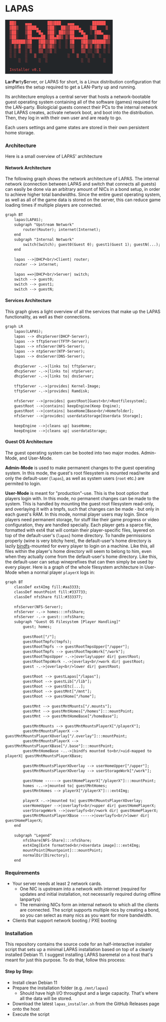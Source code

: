 LAPAS
====
![Logo](docs/media/installerHeader.png)

**La**n**Pa**rty**S**erver, or LAPAS for short, is a Linux distribution configuration that simplifies the setup required to get a LAN-Party up and running.

Its architecture employs a central server that hosts a network-bootable guest operating system containing all of the software (games) required for the LAN-party. Biologicial guests connect their PCs to the internal network that LAPAS creates, activate network boot, and boot into the distribution. Then, they log in with their own user and are ready to go.

Each users settings and game states are stored in their own persistent home storage.

### Architecture
Here is a small overview of LAPAS' architecture
#### Network Architecture
The following graph shows the network architecture of LAPAS.
The internal network (connection between LAPAS and switch that connects all guests) can easily be done via an arbitrary amount of NICs in a bond setup, in order to achieve higher total bandwidths.
Since the entire guest operating system, as well as all of the game data is stored on the server, this can reduce game loading times if multiple players are connected.
```mermaid
graph BT
    lapas(LAPAS);
    subgraph "Upstream Network"
        router(Router); internet(Internet);
    end
    subgraph "Internal Network"
        switch(Switch); guest0(Guest 0); guest1(Guest 1); guestN(...);
    end

    lapas -->|DHCP<br/>Client| router;
    router --> internet;

    lapas ==>|DHCP<br/>Server| switch;
    switch --> guest0;
    switch --> guest1;
    switch --> guestN;
```

#### Services Architecture
This graph gives a light overview of all the services that make up the LAPAS functionality, as well as their connections.
```mermaid
graph LR
    lapas(LAPAS);
    lapas --> dhcpServer(DHCP-Server);
    lapas --> tftpServer(TFTP-Server);
    lapas --> nfsServer(NFS-Server);
    lapas --> ntpServer(NTP-Server);
    lapas --> dnsServer(DNS-Server);
    
    dhcpServer -.->|links to| tftpServer;
    dhcpServer -.->|links to| ntpServer;
    dhcpServer -.->|links to| dnsServer;

    tftpServer -.->|provides| Kernel-Image;
    tftpServer -.->|provides| Ramdisk;

    nfsServer -->|provides| guestRoot[Guest<br/>Rootfilesystem];
    guestRoot -->|contains| keepEngine(Keep Engine);
    guestRoot -->|contains| baseHome[Base<br/>Homefolder];
    nfsServer -->|provides| userdataStorage[Userdata Storage];

    keepEngine -->|cleans up| baseHome;
    keepEngine -->|cleans up| userdataStorage;
```

#### Guest OS Architecture
The guest operating system can be booted into two major modes. Admin-Mode, and User-Mode.

**Admin-Mode** is used to make permanent changes to the guest operating system. In this mode, the guest's root filesystem
is mounted read/write and only the default-user (`lapas`), as well as system users (`root` etc.) are permited to login.

**User-Mode** is meant for "production"-use. This is the boot option that players login with. In this mode, no permanent
changes can be made to the system. This is handled by mounting the guest root filesystem read-only, and overlaying it with a
tmpfs, such that changes can be made - but only in each guest's RAM. In this mode, normal player users may login. Since players
need permanent storage, for stuff like their game progress or video configuration, they are handled specially. Each player gets
a sparce file, formatted with ext4 that will contain their player-specific files, layered on top of the default-user's (`lapas`)
home directory. To handle permissions properly (wine is very bitchy here), the default-user's home directory is lazily [bindfs](https://bindfs.org/)-mounted
for every player to login on a machine. Like this, all files within the player's home directory will seem to belong to him, even
when they actually come from the default-user's home directory. Like this, the default-user can setup wineprefixes that can then
simply be used by every player. Here is a graph of the whole filesystem architecture in User-Mode when a normal player `playerX` logs in:
```mermaid
graph BT
    classDef ext4Img fill:#aa3333;
    classDef mountPoint fill:#337733;
    classDef nfsShare fill:#333377;

    nfsServer(NFS-Server);
    nfsServer -.-> homes:::nfsShare;
    nfsServer -.-> guest:::nfsShare;
    subgraph "Guest OS Filesystem [Player Handling]"
        guest; homes;

        guestRoot["/"];
        guestRootTmpfs(tmpfs);
        guestRootTmpfs --> guestRootTmpsUpper["/upper"];
        guestRootTmpfs --> guestRootTmpsWork["/work"];
        guestRootTmpsUpper -.->|overlay\upper dir| guestRoot;
        guestRootTmpsWork -.->|overlay<br/>work dir| guestRoot;
        guest -.->|overlay<br/>lower dir| guestRoot;

        guestRoot --> guestLapas["/lapas"];
        guestRoot --> guestLib["/lib"];
        guestRoot --> guestEtc[...];
        guestRoot --> guestMnt["/mnt"];
        guestRoot --> guestHome["/home"];

        guestMnt --> guestMntMounts["/.mounts"];
        guestMnt --> guestMntHomes["/homes"]:::mountPoint;
        guestMnt --> guestMntHomeBase["/homeBase"];

        guestMntMounts --> guestMntMountsPlayerX["/playerX"];
        guestMntMountsPlayerX --> guestMntMountsPlayerXOverlay["/.overlay"]:::mountPoint;
        guestMntMountsPlayerX --> guestMntMountsPlayerXBase["/.base"]:::mountPoint;
        guestMntHomeBase -..->|bindfs mounted to<br/>uid-mapped to playerX| guestMntMountsPlayerXBase;

        guestMntMountsPlayerXOverlay --> userHomeUpper["/upper"];
        guestMntMountsPlayerXOverlay --> userStorageWork["/work"];

        guestHome ------> guestHomePlayerX["/playerX"]:::mountPoint;
        homes -..->|mounted to| guestMntHomes;
        guestMntHomes --> playerX["/playerX"]:::ext4Img;

        playerX -.->|mounted to| guestMntMountsPlayerXOverlay;
        userHomeUpper -->|overlayfs<br/>upper dir| guestHomePlayerX;
        userStorageWork -->|overlayfs<br/>work dir| guestHomePlayerX;
        guestMntMountsPlayerXBase ----->|overlayfs<br/>lower dir| guestHomePlayerX;
    end

    subgraph "Legend"
        nfsShare[NFS-Share]:::nfsShare;
        ext4Img[Ext4 formatted<br/>Userdata image]:::ext4Img;
        mountPoint[Mountpoint]:::mountPoint;
        normalDir[Directory];
    end
```


### Requirements
- Your server needs at least 2 network cards.
	- One NIC is upstream into a network with internet (required for updates and initial installation, not necessarily required during offline lanpartys)
	- The remaining NICs form an internal network to which all the clients are connected. The script supports multiple nics by creating a bond, so you can select as many nics as you want for more bandwidth.
- Clients that support network booting / PXE booting

### Installation
This repository contains the source code for an half-interactive installer script that sets up a minimal LAPAS installation based on top of a cleanly installed Debian 11.
I suggest installing LAPAS baremetal on a host that's meant for just this purpose.
To do that, follow this process:

#### Step by Step:
- Install clean Debian 11
- Prepare the installation folder (e.g. `/mnt/lapas`)
	- Should have high I/O throughput and a large capacity. That's where all the data will be stored.
- Download the latest `lapas_installer.sh` from the GitHub Releases page onto the host
- Execute the script
